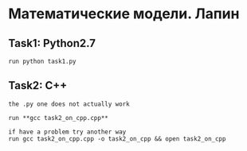 Математические модели. Лапин
=========================

  Task1: Python2.7
----------------------------
    run python task1.py

  Task2: C++
-----------------------
    the .py one does not actually work

    run **gcc task2_on_cpp.cpp**

    if have a problem try another way
    run gcc task2_on_cpp.cpp -o task2_on_cpp && open task2_on_cpp
